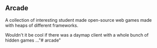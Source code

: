 ## Arcade

A collection of interesting student made open-source web games made with heaps of different frameworks.

Wouldn't it be cool if there was a daymap client with a whole bunch of hidden games ..."# arcade" 

